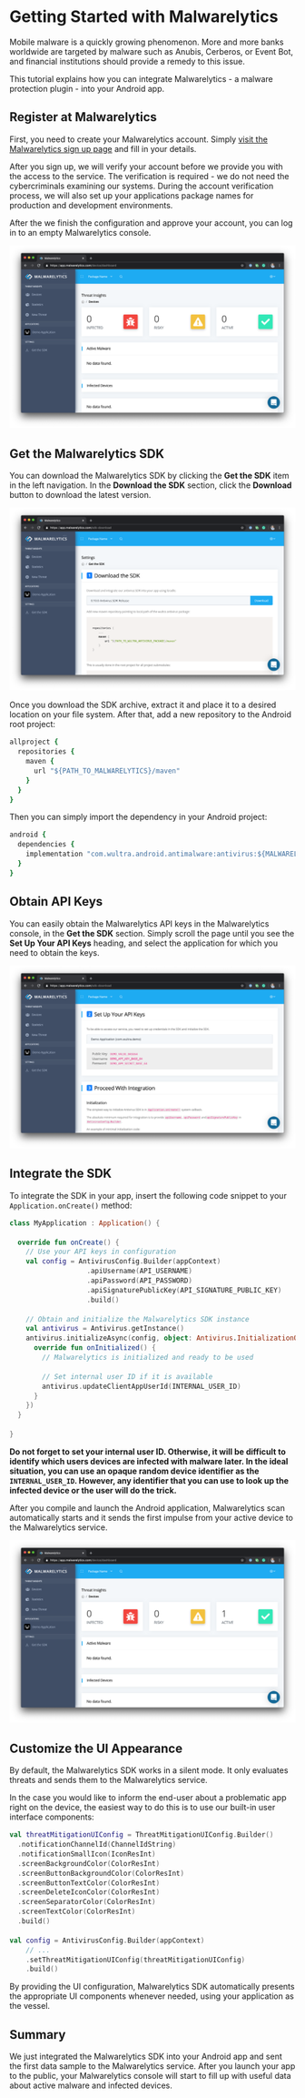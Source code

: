 # Getting Started with Malwarelytics

Mobile malware is a quickly growing phenomenon. More and more banks worldwide are targeted by malware such as Anubis, Cerberos, or Event Bot, and financial institutions should provide a remedy to this issue.

This tutorial explains how you can integrate Malwarelytics - a malware protection plugin - into your Android app.

## Register at Malwarelytics

First, you need to create your Malwarelytics account. Simply [visit the Malwarelytics sign up page](https://www.wultra.com/malwarelytics-signup) and fill in your details.

After you sign up, we will verify your account before we provide you with the access to the service. The verification is required - we do not need the cybercriminals examining our systems. During the account verification process, we will also set up your applications package names for production and development environments.

After the we finish the configuration and approve your account, you can log in to an empty Malwarelytics console.

![ Empty Malwarelytics Console ](./01.png)

## Get the Malwarelytics SDK

You can download the Malwarelytics SDK by clicking the **Get the SDK** item in the left navigation. In the **Download the SDK** section, click the **Download** button to download the latest version.

![ Downloading the SDK ](./02.png)

Once you download the SDK archive, extract it and place it to a desired location on your file system. After that, add a new repository to the Android root project:

```rb
allproject {
  repositories {
    maven {
      url "${PATH_TO_MALWARELYTICS}/maven"
    }
  }
}
```

Then you can simply import the dependency in your Android project:

```rb
android {
  dependencies {
    implementation "com.wultra.android.antimalware:antivirus:${MALWARELYTICS_VERSION}"
  }
}
```

## Obtain API Keys

You can easily obtain the Malwarelytics API keys in the Malwarelytics console, in the **Get the SDK** section. Simply scroll the page until you see the **Set Up Your API Keys** heading, and select the application for which you need to obtain the keys.

![ Downloading the SDK ](./03.png)

## Integrate the SDK

To integrate the SDK in your app, insert the following code snippet to your `Application.onCreate()` method:

```kotlin
class MyApplication : Application() {

  override fun onCreate() {
    // Use your API keys in configuration
    val config = AntivirusConfig.Builder(appContext)
                   .apiUsername(API_USERNAME)
                   .apiPassword(API_PASSWORD)
                   .apiSignaturePublicKey(API_SIGNATURE_PUBLIC_KEY)
                   .build()

    // Obtain and initialize the Malwarelytics SDK instance
    val antivirus = Antivirus.getInstance()          
    antivirus.initializeAsync(config, object: Antivirus.InitializationObserver {
      override fun onInitialized() {
        // Malwarelytics is initialized and ready to be used

        // Set internal user ID if it is available
        antivirus.updateClientAppUserId(INTERNAL_USER_ID)
      }
    })
  }

}
```

**Do not forget to set your internal user ID. Otherwise, it will be difficult to identify which users devices are infected with malware later. In the ideal situation, you can use an opaque random device identifier as the `INTERNAL_USER_ID`. However, any identifier that you can use to look up the infected device or the user will do the trick.**

After you compile and launch the Android application, Malwarelytics scan automatically starts and it sends the first impulse from your active device to the Malwarelytics service.

![ Downloading the SDK ](./04.png)

## Customize the UI Appearance

By default, the Malwarelytics SDK works in a silent mode. It only evaluates threats and sends them to the Malwarelytics service.

In the case you would like to inform the end-user about a problematic app right on the device, the easiest way to do this is to use our built-in user interface components:

```kotlin
val threatMitigationUIConfig = ThreatMitigationUIConfig.Builder()
  .notificationChannelId(ChannelIdString)
  .notificationSmallIcon(IconResInt)
  .screenBackgroundColor(ColorResInt)
  .screenButtonBackgroundColor(ColorResInt)
  .screenButtonTextColor(ColorResInt)
  .screenDeleteIconColor(ColorResInt)
  .screenSeparatorColor(ColorResInt)
  .screenTextColor(ColorResInt)
  .build()

val config = AntivirusConfig.Builder(appContext)
    // ...
    .setThreatMitigationUIConfig(threatMitigationUIConfig)
    .build()
```

By providing the UI configuration, Malwarelytics SDK automatically presents the appropriate UI components whenever needed, using your application as the vessel.

## Summary

We just integrated the Malwarelytics SDK into your Android app and sent the first data sample to the Malwarelytics service. After you launch your app to the public, your Malwarelytics console will start to fill up with useful data about active malware and infected devices.
